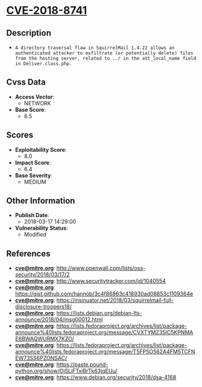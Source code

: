 
# [CVE-2018-8741](https://cve.mitre.org/cgi-bin/cvename.cgi?name=CVE-2018-8741)

## Description

- `A directory traversal flaw in SquirrelMail 1.4.22 allows an authenticated attacker to exfiltrate (or potentially delete) files from the hosting server, related to ../ in the att_local_name field in Deliver.class.php.`

## Cvss Data

- **Access Vector**:
  - NETWORK
- **Base Score**:
  - 6.5

## Scores

- **Exploitability Score**:
  - 8.0
- **Impact Score**:
  - 6.4
- **Base Severity**:
  - MEDIUM

## Other Information

- **Publish Date**:
  - 2018-03-17 14:29:00
- **Vulnerability Status**:
  - Modified

## References

- **cve@mitre.org**: http://www.openwall.com/lists/oss-security/2018/03/17/2
- **cve@mitre.org**: http://www.securitytracker.com/id/1040554
- **cve@mitre.org**: https://gist.github.com/hannob/3c4f86863c418930ad08853c1109364e
- **cve@mitre.org**: https://insinuator.net/2018/03/squirrelmail-full-disclosure-troopers18/
- **cve@mitre.org**: https://lists.debian.org/debian-lts-announce/2018/04/msg00012.html
- **cve@mitre.org**: https://lists.fedoraproject.org/archives/list/package-announce%40lists.fedoraproject.org/message/CVXTYMZ35IC5KPNMAE6BWAQWURMX7KZO/
- **cve@mitre.org**: https://lists.fedoraproject.org/archives/list/package-announce%40lists.fedoraproject.org/message/T5FP5O562A4FM5TCFNEW73SS6PZONSAC/
- **cve@mitre.org**: https://paste.pound-python.org/show/OjSLiFTxiBrTk63jqEUu/
- **cve@mitre.org**: https://www.debian.org/security/2018/dsa-4168
